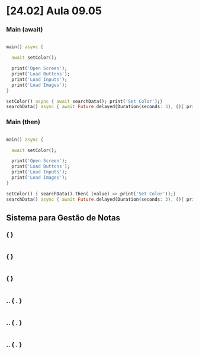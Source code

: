 # [24.02] Aula 09.05
  ### Main (await)
```dart

main() async {

  await setColor();

  print('Open Screen');
  print('Load Buttons');
  print('Load Inputs');
  print('Load Images');
}

setColor() async { await searchData(); print('Set Color');}
searchData() async { await Future.delayed(Duration(seconds: 3), (){ print('Load Data');});}
```

  ### Main (then)
```dart

main() async {

  await setColor();

  print('Open Screen');
  print('Load Buttons');
  print('Load Inputs');
  print('Load Images');
}

setColor() { searchData().then( (value) => print('Set Color'));}
searchData() async { await Future.delayed(Duration(seconds: 3), (){ print('Load Data');});}
```

  ## Sistema para Gestão de Notas

  ###  {  }
```dart


```

  ###  {  }
```dart


```

  ###  {  }
```dart


```

  ### .. { . }
```dart


```

  ### .. { . }
```dart


```

  ### .. { . }
```dart


```
